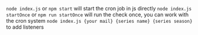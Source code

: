 `node index.js` or `npm start` will start the cron job in js directly
`node index.js startOnce` or `npm run startOnce` will run the check once, you can work with the cron system
`node index.js {your mail} {series name} {series season}` to add listeners